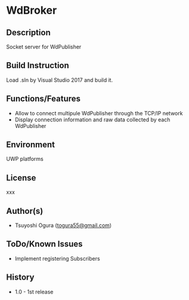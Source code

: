 # WdBroker
## Description
Socket server for WdPublisher  
## Build Instruction
Load .sln by Visual Studio 2017 and build it. 
## Functions/Features
* Allow to connect multipule WdPublisher through the TCP/IP network
* Display connection information and raw data collected by each WdPublisher   
## Environment
UWP platforms  
## License
xxx  
## Author(s)
* Tsuyoshi Ogura (togura55@gmail.com)  
## ToDo/Known Issues
* Implement registering Subscribers     
## History
* 1.0 - 1st release  